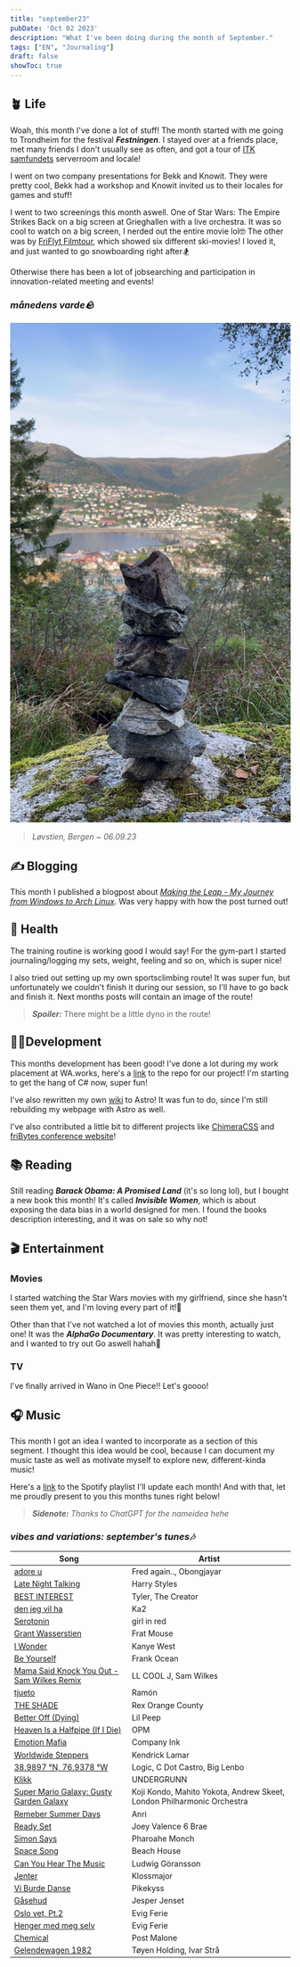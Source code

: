 ```yaml
---
title: "september23"
pubDate: 'Oct 02 2023'
description: "What I've been doing during the month of September."
tags: ["EN", "Journaling"]
draft: false
showToc: true
---
```

## 🪴 Life

Woah, this month I've done a lot of stuff! The month started with me going to Trondheim for the festival ***Festningen***. I stayed over at a friends place, met many friends I don't usually see as often, and got a tour of  [ITK samfundets](https://itk.samfundet.no/) serverroom and locale!

I went on two company presentations for Bekk and Knowit. They were pretty cool, Bekk had a workshop and Knowit invited us to their locales for games and stuff!

I went to two screenings this month aswell. One of Star Wars: The Empire Strikes Back on a big screen at Grieghallen with a live orchestra. It was so cool to watch on a big screen, I nerded out the entire movie lol🤓 The other was by [FriFlyt Filmtour](https://www.filmtour.no/), which showed six different ski-movies! I loved it, and just wanted to go snowboarding right after🏂

Otherwise there has been a lot of jobsearching and participation in innovation-related meeting and events!

### _månedens varde🪨_

![varde060923](/src/static/img/varder/varde060923.jpg)

> *Løvstien, Bergen ~ 06.09.23*

## ✍️ Blogging

This month I published a blogpost about [*Making the Leap - My Journey from Windows to Arch Linux*](https://kjelsrud.dev/blog-posts/tech/win_to_arch/). Was very happy with how the post turned out!

## 💪 Health

The training routine is working good I would say! For the gym-part I started journaling/logging my sets, weight, feeling and so on, which is super nice! 

I also tried out setting up my own sportsclimbing route! It was super fun, but unfortunately we couldn't finish it during our session, so I'll have to go back and finish it. Next months posts will contain an image of the route! 

> ***Spoiler:*** There might be a little dyno in the route!

## 👨‍💻Development

This months development has been good! I've done a lot during my work placement at WA.works, here's a [link](https://github.com/SindreKjelsrud/Cinemateket) to the repo for our project! I'm starting to get the hang of C# now, super fun!

I've also rewritten my own [wiki](https://wiki.kjelsrud.dev) to Astro! It was fun to do, since I'm still rebuilding my webpage with Astro as well.

I've also contributed a little bit to different projects like [ChimeraCSS](https://github.com/ChimeraCSS/ChimeraCSS) and [friBytes conference website](https://github.com/fribyte-code/konferanse/)!

## 📚 Reading

Still reading ***Barack Obama: A Promised Land*** (it's so long lol), but I bought a new book this month! It's called ***Invisible Women***, which is about exposing the data bias in a world designed for men. I found the books description interesting, and it was on sale so why not!

## 🎬 Entertainment

### Movies

I started watching the Star Wars movies with my girlfriend, since she hasn't seen them yet, and I'm loving every part of it!🥹

Other than that I've not watched a lot of movies this month, actually just one! It was the ***AlphaGo Documentary***. It was pretty interesting to watch, and I wanted to try out Go aswell hahah🥹

### TV

I've finally arrived in Wano in One Piece!! Let's goooo!

## 🎧 Music

This month I got an idea I wanted to incorporate as a section of this segment. I thought this idea would be cool, because I can document my music taste as well as motivate myself to explore new, different-kinda music!

Here's a [link](https://open.spotify.com/playlist/7JBcPfcrZRYyeuh7tWLxqr?si=1a2e9d82c7634190) to the Spotify playlist I'll update each month! And with that, let me proudly present to you this months tunes right below!

> ***Sidenote:** Thanks to ChatGPT for the nameidea hehe*

### _vibes and variations: september's tunes🎶_

| Song | Artist |
| ---- | ------ |
| [adore u](https://open.spotify.com/track/3YgtkOxZsTuaZdL8McA1FQ?si=9c9652c9f9314419) | Fred again.., Obongjayar |
| [Late Night Talking](https://open.spotify.com/track/1qEmFfgcLObUfQm0j1W2CK?si=4d8d4644cc19486e) | Harry Styles |
| [BEST INTEREST](https://open.spotify.com/track/3jHdKaLCkuNEkWcLVmQPCX?si=71198d6fdbe84da6) | Tyler, The Creator |
| [den jeg vil ha](https://open.spotify.com/track/7vXnWjkPqXEqaATYFijw0i?si=a30b0b222c0b4c5e) | Ka2 |
| [Serotonin](https://open.spotify.com/track/16MneRxNQpHK250NaIo3bg?si=9ae9f3c1e0984b48) | girl in red |
| [Grant Wasserstien](https://open.spotify.com/track/5MNIlRGjakTNuYjjOGWEYK?si=c54565f6c5474676) | Frat Mouse |
| [I Wonder](https://open.spotify.com/track/7rbECVPkY5UODxoOUVKZnA?si=a628e522cf474415) | Kanye West |
| [Be Yourself](https://open.spotify.com/track/1IdZvb2XK8NmsovQlV6CPn?si=bf6943b0c5e144ca) | Frank Ocean |
| [Mama Said Knock You Out - Sam Wilkes Remix](https://open.spotify.com/track/2t0fbaRHoCERrcezwvauc5?si=61b0b1730f144275) | LL COOL J, Sam Wilkes |
| [tjueto](https://open.spotify.com/track/7kSxVn8HvKeHwW3o7W0M2S?si=08cb6f4e277143ef) | Ramón |
| [THE SHADE](https://open.spotify.com/track/1gH1h30wkQdd9zhY3j7a8T?si=6302101eee664e12) | Rex Orange County |
| [Better Off (Dying)](https://open.spotify.com/track/1tlrTC3x7viJ1U30oOFGdF?si=061f3ee3b1dd41a1) | Lil Peep |
| [Heaven Is a Halfpipe (If I Die)](https://open.spotify.com/track/1Sm3U3B5XoidYQEZQZrh3i?si=b7938547ae844469) | OPM |
| [Emotion Mafia](https://open.spotify.com/track/5hooBxAUElgigAWYr3O5Qd?si=630f5067680343be) | Company Ink |
| [Worldwide Steppers](https://open.spotify.com/track/5p56JT5F9a1z9pwXnqTg7d?si=1b4f97e9e90a4d78) | Kendrick Lamar |
| [38.9897 °N, 76.9378 °W](https://open.spotify.com/track/4Avi1NyN5IhPGenRf5S0wB?si=4a1e0fa74bf342e6) | Logic, C Dot Castro, Big Lenbo |
| [Klikk](https://open.spotify.com/track/660mpcWbLmQ8lH5Mq59Wfk?si=b7d7e4f521e741b5) | UNDERGRUNN |
| [Super Mario Galaxy: Gusty Garden Galaxy](https://open.spotify.com/track/05XPxcgHp4I4CFlOhMnskS?si=b1d93c6f20cf401a) | Koji Kondo, Mahito Yokota, Andrew Skeet, London Philharmonic Orchestra |
| [Remeber Summer Days](https://open.spotify.com/track/1qUo7d5lAOclNVbTUY0A2R?si=4e22e336b80d411d) | Anri |
| [Ready Set](https://open.spotify.com/track/7rCrOTI49IE199dlDkGcC5?si=c8a552f092864c2e) | Joey Valence 6 Brae |
| [Simon Says](https://open.spotify.com/track/67IvfvAMYQzJEeHopvwMMW?si=0c97bafc59bf4d05) | Pharoahe Monch |
| [Space Song](https://open.spotify.com/track/0hNhlwnzMLzZSlKGDCuHOo?si=5a804f1dfedc4d87) | Beach House |
| [Can You Hear The Music](https://open.spotify.com/track/4VnDmjYCZkyeqeb0NIKqdA?si=b186501273494c82) | Ludwig Göransson |
| [Jenter](https://open.spotify.com/track/1hwyxv1LU6MbbQlL4K6FKd?si=0833a7df86264529) | Klossmajor |
| [Vi Burde Danse](https://open.spotify.com/track/4nBxBHVeZ6TRLnjZTGl0On?si=6ead3fc023fb47e1) | Pikekyss |
| [Gåsehud](https://open.spotify.com/track/0dAy0Cq4PwkJ3wG0uOjwj6?si=b2072165365c4ec7) | Jesper Jenset |
| [Oslo vet, Pt.2](https://open.spotify.com/track/6nHyNZF1XHX8JSRmd78X5O?si=e58dbb6e24824245) | Evig Ferie |
| [Henger med meg selv](https://open.spotify.com/track/3Udvw3QiFY7Y4eJvRsbhUK?si=9c33eb68be7a4d1e) | Evig Ferie |
| [Chemical](https://open.spotify.com/track/5w40ZYhbBMAlHYNDaVJIUu?si=d8bcbb8f8f9d4897) | Post Malone |
| [Gelendewagen 1982](https://open.spotify.com/track/6MPlqW3I1yytYLl6ci5bRw?si=de8113a5be2e452d) | Tøyen Holding, Ivar Strå |